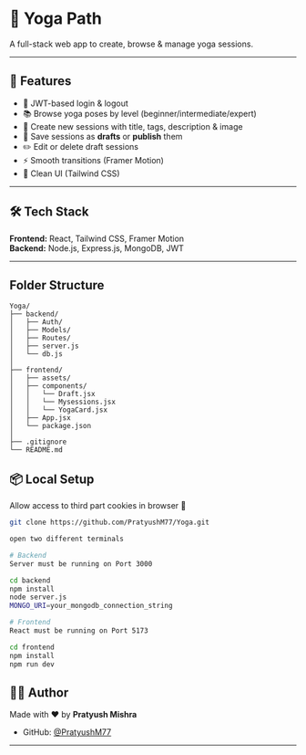 # 🧘 Yoga Path

A full-stack web app to create, browse & manage yoga sessions.

---

## 🚀 Features

- 🔐 JWT-based login & logout
- 📚 Browse yoga poses by level (beginner/intermediate/expert)
- 📝 Create new sessions with title, tags, description & image
- 💾 Save sessions as **drafts** or **publish** them
- ✏️ Edit or delete draft sessions
- ⚡ Smooth transitions (Framer Motion)
- 🍃 Clean UI (Tailwind CSS)

---

## 🛠 Tech Stack

**Frontend:** React, Tailwind CSS, Framer Motion  
**Backend:** Node.js, Express.js, MongoDB, JWT   

---
##  Folder Structure
```
Yoga/
├── backend/              
│   ├── Auth/              
│   ├── Models/            
│   ├── Routes/           
│   ├── server.js          
│   └── db.js      
│
├── frontend/            
│   ├── assets/           
│   ├── components/        
│   │   └── Draft.jsx     
│   │   └── Mysessions.jsx 
│   │   └── YogaCard.jsx  
│   ├── App.jsx           
│   └── package.json      
│
├── .gitignore             
└── README.md              
```

## 📦 Local Setup

Allow access to third part cookies in browser 🍪
```bash
git clone https://github.com/PratyushM77/Yoga.git

open two different terminals 

# Backend
Server must be running on Port 3000

cd backend
npm install
node server.js
MONGO_URI=your_mongodb_connection_string 

# Frontend
React must be running on Port 5173

cd frontend
npm install
npm run dev

```
## 🙋‍♂️ Author

Made with ❤️ by **Pratyush Mishra**

* GitHub: [@PratyushM77](https://github.com/PratyushM77)

---

